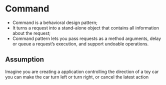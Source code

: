 # Command

* Command is a behavioral design pattern;
* It turns a request into a stand-alone object that contains all information about the request;
* Command pattern lets you pass requests as a method arguments, delay or queue a request’s execution, and support undoable operations.

## Assumption
Imagine  you are creating a application controlling the direction of a toy car
you can make the car turn left or turn right, or cancel the latest action